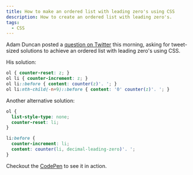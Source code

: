 ```yaml
---
title: How to make an ordered list with leading zero's using CSS
description: How to create an ordered list with leading zero's.
tags:
  - CSS
---
```

Adam Duncan posted a [question on Twitter](https://twitter.com/duncanadam/status/1043104880049774593) this morning, asking for tweet-sized solutions to achieve an ordered list with leading zero's using CSS.

His solution:

```css
ol { counter-reset: z; }
ol li { counter-increment: z; }
ol li::before { content: counter(z)'. '; }
ol li:nth-child(-n+9)::before { content: '0' counter(z)'. '; }
```

Another alternative solution:

```css
ol {
  list-style-type: none;
  counter-reset: li;
}

li:before {
  counter-increment: li;
  content: counter(li, decimal-leading-zero)'. ';
}
```

Checkout the [CodePen](https://codepen.io/alexcarpenter/pen/XPGZxx) to see it in action.
